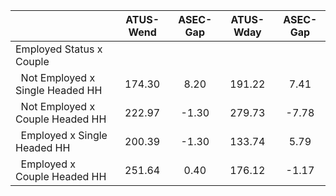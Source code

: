 
|                      |    ATUS-Wend |     ASEC-Gap |    ATUS-Wday |     ASEC-Gap |
| -------------------- | :----------: | :----------: | :----------: | :----------: |
| Employed Status x Couple |              |              |              |              |
| &nbsp;&nbsp;Not Employed x Single Headed HH |       174.30 |         8.20 |       191.22 |         7.41 |
| &nbsp;&nbsp;Not Employed x Couple Headed HH |       222.97 |        -1.30 |       279.73 |        -7.78 |
| &nbsp;&nbsp;Employed x Single Headed HH |       200.39 |        -1.30 |       133.74 |         5.79 |
| &nbsp;&nbsp;Employed x Couple Headed HH |       251.64 |         0.40 |       176.12 |        -1.17 |


